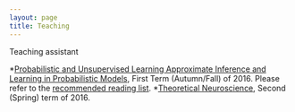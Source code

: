 ```yaml
---
layout: page
title: Teaching
---
```


Teaching assistant 

*[Probabilistic and Unsupervised Learning Approximate Inference and Learning in Probabilistic Models](http://www.gatsby.ucl.ac.uk/teaching/courses/ml1-2015.html), First Term (Autumn/Fall) of 2016. Please refer to the [recommended reading list](http://www.gatsby.ucl.ac.uk/~kevinli/mlcourse/).
*[Theoretical Neuroscience](http://www.gatsby.ucl.ac.uk/teaching/courses/tn1-2017.html), Second (Spring) term of 2016.

